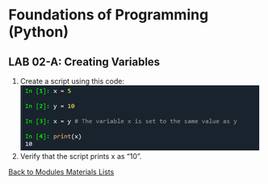 # Foundations of Programming (Python)  

## LAB 02-A: Creating Variables

1.	Create a script using this code:
![alt text](images/LAB02_A.png "script LAB02_A")
2.	Verify that the script prints x as “10”.

[Back to Modules Materials Lists](../Modules.md#module-02-materials-list)